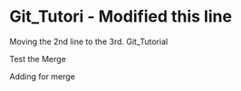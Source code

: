 # Git_Tutori - Modified this line
Moving the 2nd line to the 3rd.
Git_Tutorial

Test the Merge

Adding for merge

